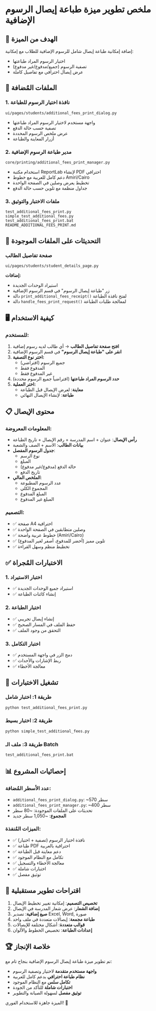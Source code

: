 # ملخص تطوير ميزة طباعة إيصال الرسوم الإضافية

## 🎯 الهدف من الميزة
إضافة إمكانية طباعة إيصال شامل للرسوم الإضافية للطلاب مع إمكانية:
- اختيار الرسوم المراد طباعتها
- تصفية الرسوم (جميع/مدفوع/غير مدفوع)
- عرض إيصال احترافي مع تفاصيل كاملة

## 📁 الملفات المُضافة

### 1. نافذة اختيار الرسوم للطباعة
```
ui/pages/students/additional_fees_print_dialog.py
```
- واجهة مستخدم لاختيار الرسوم المراد طباعتها
- تصفية حسب حالة الدفع
- عرض ملخص الرسوم المحددة
- أزرار المعاينة والطباعة

### 2. مدير طباعة الرسوم الإضافية
```
core/printing/additional_fees_print_manager.py
```
- استخدام مكتبة ReportLab لإنشاء PDF احترافي
- دعم كامل للعربية مع خطوط Amiri/Cairo
- تخطيط يعرض وصلين في الصفحة الواحدة
- جداول منظمة مع تلوين حسب حالة الدفع

### 3. ملفات الاختبار والتوثيق
```
test_additional_fees_print.py
simple_test_additional_fees.py
test_additional_fees_print.bat
README_ADDITIONAL_FEES_PRINT.md
```

## 🔧 التحديثات على الملفات الموجودة

### صفحة تفاصيل الطالب
```
ui/pages/students/student_details_page.py
```
**إضافات:**
- استيراد الوحدات الجديدة
- زر "طباعة إيصال الرسوم" في قسم الرسوم الإضافية
- دالة `print_additional_fees_receipt()` لفتح نافذة الطباعة
- دالة `handle_fees_print_request()` لمعالجة طلبات الطباعة

## 🖥️ كيفية الاستخدام

### للمستخدم:
1. **افتح صفحة تفاصيل الطالب** → أي طالب لديه رسوم إضافية
2. **انقر على "طباعة إيصال الرسوم"** في قسم الرسوم الإضافية
3. **اختر نوع التصفية:**
   - جميع الرسوم (افتراضي)
   - المدفوع فقط
   - غير المدفوع فقط
4. **حدد الرسوم المراد طباعتها** (افتراضياً جميع الرسوم محددة)
5. **اختر العملية:**
   - **معاينة**: لعرض الإيصال قبل الطباعة
   - **طباعة**: لإنشاء الإيصال النهائي

## 📋 محتوى الإيصال

### المعلومات المعروضة:
- **رأس الإيصال**: عنوان + اسم المدرسة + رقم الإيصال + تاريخ الطباعة
- **بيانات الطالب**: الاسم + الصف والشعبة
- **جدول الرسوم المفصل**:
  - نوع الرسم
  - المبلغ
  - حالة الدفع (مدفوع/غير مدفوع)
  - تاريخ الدفع
- **الملخص المالي**:
  - عدد الرسوم المطبوعة
  - المجموع الكلي
  - المبلغ المدفوع
  - المبلغ غير المدفوع

### التصميم:
- ✅ صفحة A4 احترافية
- ✅ وصلين متطابقين في الصفحة الواحدة
- ✅ خطوط عربية واضحة (Amiri/Cairo)
- ✅ تلوين مميز (أخضر للمدفوع، أصفر لغير المدفوع)
- ✅ تخطيط منظم وسهل القراءة

## ✅ الاختبارات المُجراة

### 1. اختبار الاستيراد
- ✅ استيراد جميع الوحدات الجديدة
- ✅ إنشاء كائنات الطباعة

### 2. اختبار الطباعة
- ✅ إنشاء إيصال تجريبي
- ✅ حفظ الملف في المسار الصحيح
- ✅ التحقق من وجود الملف

### 3. اختبار التكامل
- ✅ دمج الزر في واجهة المستخدم
- ✅ ربط الإشارات والأحداث
- ✅ معالجة الأخطاء

## 🚀 تشغيل الاختبارات

### طريقة 1: اختبار شامل
```bash
python test_additional_fees_print.py
```

### طريقة 2: اختبار بسيط
```bash
python simple_test_additional_fees.py
```

### طريقة 3: ملف الـ Batch
```bash
test_additional_fees_print.bat
```

## 📊 إحصائيات المشروع

### عدد الأسطر المُضافة:
- `additional_fees_print_dialog.py`: ~570 سطر
- `additional_fees_print_manager.py`: ~400 سطر
- تحديثات على الملفات الموجودة: ~80 سطر
- **المجموع**: ~1,050 سطر جديد

### الميزات المُنفذة:
- ✅ نافذة اختيار الرسوم (تصفية + اختيار)
- ✅ طباعة PDF احترافية بالعربية
- ✅ دعم معاينة قبل الطباعة
- ✅ تكامل مع النظام الموجود
- ✅ معالجة الأخطاء والتسجيل
- ✅ اختبارات شاملة
- ✅ توثيق مفصل

## 🔮 اقتراحات تطوير مستقبلية

1. **تخصيص التصميم**: إمكانية تغيير تخطيط الإيصال
2. **إضافة الشعار**: عرض شعار المدرسة في الإيصال
3. **صيغ إضافية**: تصدير Excel, Word, صورة
4. **طباعة مجمعة**: إيصالات متعددة في ملف واحد
5. **قوالب متعددة**: أشكال مختلفة للإيصالات
6. **إعدادات الطباعة**: تخصيص الخطوط والألوان

## 🏆 خلاصة الإنجاز

تم تطوير ميزة طباعة إيصال الرسوم الإضافية بنجاح تام مع:

- **واجهة مستخدم متقدمة** لاختيار وتصفية الرسوم
- **نظام طباعة احترافي** بدعم كامل للعربية
- **تكامل سلس** مع النظام الموجود
- **اختبارات شاملة** للتأكد من الجودة
- **توثيق مفصل** لسهولة الصيانة والتطوير

الميزة جاهزة للاستخدام الفوري! 🎉
